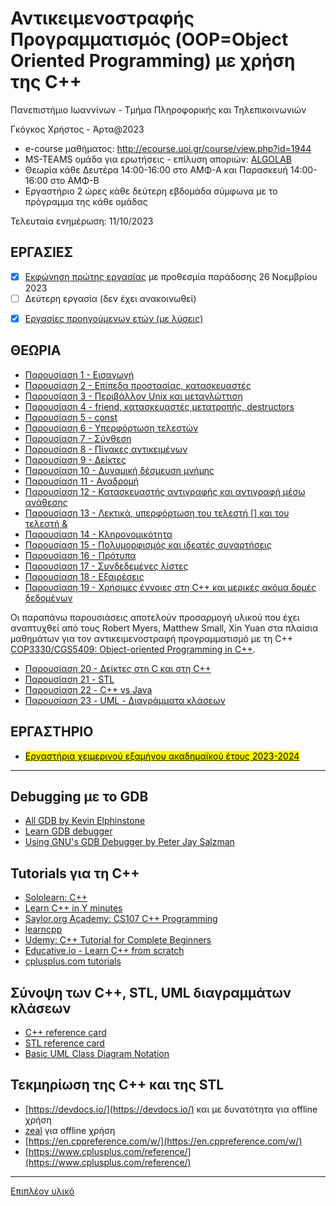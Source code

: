 # Αντικειμενοστραφής Προγραμματισμός (OOP=Object Oriented Programming) με χρήση της C++

  Πανεπιστήμιο Ιωαννίνων - Τμήμα Πληροφορικής και Τηλεπικοινωνιών
  
  Γκόγκος Χρήστος - Άρτα@2023

* e-course μαθήματος: <http://ecourse.uoi.gr/course/view.php?id=1944>
* MS-TEAMS ομάδα για ερωτήσεις - επίλυση αποριών: [ALGOLAB](https://teams.microsoft.com/l/team/19%3aHZIk7QkU5PRruBdkoIZDjqV5CqoWCdKccau1I_PcH-Q1%40thread.tacv2/conversations?groupId=45b4816f-3d33-4c1f-a164-8b499330c1d1&tenantId=08bea52a-5ad3-4627-9549-5ff3a65676be)
* Θεωρία κάθε Δευτέρα 14:00-16:00 στο ΑΜΦ-Α και Παρασκευή 14:00-16:00 στο ΑΜΦ-Β
* Εργαστήριο 2 ώρες κάθε δεύτερη εβδομάδα σύμφωνα με το πρόγραμμα της κάθε ομάδας

Τελευταία ενημέρωση: 11/10/2023

<!-- * [Ύλη προόδου](./proodos-20211209.md) -->

<!-- **Τελική εξέταση στις 7/6/2022**

[<mark>C++ reference card</mark>](./resources/Cpp_refcard.pdf) μπορείτε να το έχετε εκτυπωμένο μαζί σας στις εξετάσεις

[<mark>Ύλη</mark>](./final-202201.md)

* [<mark>Θέματα γενικής επανάληψης</mark>](./recitation/recitation.md)
* [Θέματα προετοιμασίας Α](./preparation/proodos.pdf)
  * [Λύση θέματος 1](./preparation/prepare01.cpp)
  * [Λύση θέματος 2](./preparation/prepare02.cpp)
  * [Λύση θέματος 3](./preparation/prepare03.cpp)
* [Θέματα προετοιμασίας Β](./preparation/20190415_proodos_a.pdf)
  * [Λύση θέματος 1](./preparation/proodos20190415a_1.cpp)
  * [Λύση θέματος 2](./preparation/proodos20190415a_2.cpp)
* [Θέματα προετοιμασίας Γ](./preparation/20190415_proodos_b.pdf)
  * [Λύση θέματος 1](./preparation/proodos20190415b_1.cpp)
  * [Λύση θέματος 2](./preparation/proodos20190415b_2.cpp)
* [Θέματα προετοιμασίας Δ](./preparation/telikes.pdf)
  * [Λύση θέματος 1](./preparation/prepare04.cpp)
  * [Λύση θέματος 2](./preparation/prepare09.cpp)
  * [Λύση θέματος 3](./preparation/prepare05.cpp)
  * [Λύση θέματος 4](./preparation/prepare06.cpp)
  * [Λύση θέματος 5](./preparation/prepare07.cpp)
* [<mark>Προσομοίωση εξετάσεων</mark>](./preparation/20220120%20-%20ΠΡΟΣΟΜΟΙΩΣΗ%20ΕΞΕΤΑΣΗΣ.pdf)
  * [Λύση θέματος 1](./preparation/prepare20220120_q1.cpp)
  * [Λύση θέματος 2a](./preparation/prepare20220120_q2a.cpp)
  * [Λύση θέματος 2b](./preparation/prepare20220120_q2b.cpp)
  * [Λύση θέματος 2c](./preparation/prepare20220120_q2c.cpp)
  * [Λύση θέματος 3](./preparation/prepare20220120_q3.cpp) -->

## ΕΡΓΑΣΙΕΣ

- [X] [Εκφώνηση πρώτης εργασίας](./2023f_project1/2023f_oop_prj1.pdf) με προθεσμία παράδοσης 26 Νοεμβρίου 2023
- [ ] Δεύτερη εργασία (δεν έχει ανακοινωθεί)

<!-- - [X] [Εκφώνηση πρώτης εργασίας](./2021f_project1/2021f_oop_prj1.pdf) παράδοση μέχρι ~~21/11/2021~~
  * [Σχετικά αποσπάσματα κώδικα](./2021f_project1/help/README.md)
    * [Λύση πρώτης εργασίας](./2021f_project1_sol/README.md)
- [X] [Εκφώνηση δεύτερης εργασίας](./2021f_project2/2021f_oop_prj2.pdf) παράδοση μέχρι ~~18/12/2021~~ δόθηκε παράταση μέχρι ~~23/12/2021~~
  * [Μεταγλώττιση εφαρμογής με wxWidgets από τη γραμμή εντολών](https://vasnastos.github.io/OOP/wxwidgets.html)
  * [Μεταγλώττιση εφαρμογής με wxWidgets από από το Visual Studio 2022](https://vasnastos.github.io/OOP/wxwidgets_vs)
  * [Λύση δεύτερης εργασίας](https://vasnastos.github.io/OOP/assignment_2_solution)
* [X] [Εκφώνηση τρίτης εργασίας](./2021f_project3/2021f_oop_prj3.pdf) παράδοση μέχρι ~~21/1/2022~~
  * [Λύση τρίτης εργασίας](https://vasnastos.github.io/OOP/assignment_3_solution) -->


- [X] [Εργασίες προηγούμενων ετών (με λύσεις)](./past_projects.md)

## ΘΕΩΡΙΑ

* [Παρουσίαση 1 - Εισαγωγή](./OOP1.pdf)
* [Παρουσίαση 2 - Επίπεδα προστασίας, κατασκευαστές](./OOP2.pdf)
* [Παρουσίαση 3 - Περιβάλλον Unix και μεταγλώττιση](./OOP3.pdf)
* [Παρουσίαση 4 - friend, κατασκευαστές μετατροπής, destructors](./OOP4.pdf)
* [Παρουσίαση 5 - const](./OOP5.pdf)
* [Παρουσίαση 6 - Υπερφόρτωση τελεστών](./OOP6.pdf)
* [Παρουσίαση 7 - Σύνθεση](./OOP7.pdf)
* [Παρουσίαση 8 - Πίνακες αντικειμένων](./OOP8.pdf)
* [Παρουσίαση 9 - Δείκτες](./OOP9.pdf)
* [Παρουσίαση 10 - Δυναμική δέσμευση μνήμης](./OOP10.pdf)
* [Παρουσίαση 11 - Αναδρομή](./OOP11.pdf)
* [Παρουσίαση 12 - Κατασκευαστής αντιγραφής και αντιγραφή μέσω ανάθεσης](./OOP12.pdf)
* [Παρουσίαση 13 - Λεκτικά, υπερφόρτωση του τελεστή [] και του τελεστή &](./OOP13.pdf)
* [Παρουσίαση 14 - Κληρονομικότητα](./OOP14.pdf)
* [Παρουσίαση 15 - Πολυμορφισμός και ιδεατές συναρτήσεις](./OOP15.pdf)
* [Παρουσίαση 16 - Πρότυπα](./OOP16.pdf)
* [Παρουσίαση 17 - Συνδεδεμένες λίστες](./OOP17.pdf)
* [Παρουσίαση 18 - Εξαιρέσεις](./OOP18.pdf)
* [Παρουσίαση 19 - Χρήσιμες έννοιες στη C++ και μερικές ακόμα δομές δεδομένων](./OOP19.pdf)
  
Οι παραπάνω παρουσιάσεις αποτελούν προσαρμογή υλικού που έχει αναπτυχθεί από τους Robert Myers, Matthew Small, Xin Yuan στα πλαίσια μαθημάτων για τον αντικειμενοστραφή προγραμματισμό με τη C++ [COP3330/CGS5409: Object-oriented Programming in C++](http://www.cs.fsu.edu/~xyuan/cop3330/).

* [Παρουσίαση 20 - Δείκτες στη C και στη C++](https://github.com/chgogos/ceteiep_dsa/blob/master/appendix_pointers/Pointers%20in%20C%20and%20C%2B%2B.pdf) 
* [Παρουσίαση 21 - STL](./STL.pdf)
* [Παρουσίαση 22 - C++ vs Java](./C++%20vs%20Java.pdf)
* [Παρουσίαση 23 - UML - Διαγράμματα κλάσεων](./UML.pdf)
  
## ΕΡΓΑΣΤΗΡΙΟ

* [<mark>Εργαστήρια χειμερινού εξαμήνου ακαδημαϊκού έτους 2023-2024</mark>](./lab2023-2024f/README.md)

---

## Debugging με το GDB

* [All GDB by Kevin Elphinstone](https://www.cse.unsw.edu.au/~learn/debugging/modules/all_gdb/)
* [Learn GDB debugger](https://www.bitdegree.org/learn/gdb-debugger)
* [Using GNU's GDB Debugger by Peter Jay Salzman](http://www.dirac.org/linux/gdb/)

## Tutorials για τη C++

* [Sololearn: C++](https://www.sololearn.com/Play/CPlusPlus)
* [Learn C++ in Y minutes](https://learnxinyminutes.com/docs/c++/)
* [Saylor.org Academy: CS107 C++ Programming](https://learn.saylor.org/course/view.php?id=65)
* [learncpp](https://www.learncpp.com/)
* [Udemy: C++ Tutorial for Complete Beginners](https://www.udemy.com/course/free-learn-c-tutorial-beginners/)
* [Educative.io - Learn C++ from scratch](https://www.educative.io/courses/learn-cpp-from-scratch)
* [cplusplus.com tutorials](http://www.cplusplus.com/doc/tutorial/)

## Σύνοψη των C++, STL, UML διαγραμμάτων κλάσεων 

* [C++ reference card](./resources/Cpp_refcard.pdf)
* [STL reference card](./resources/stlqr-a4-1.33.pdf)
* [Basic UML Class Diagram Notation](./resources/UMLNotationSummary.pdf)

## Τεκμηρίωση της C++ και της STL

* [https://devdocs.io/](https://devdocs.io/) και με δυνατότητα για offline χρήση
* [zeal](https://zealdocs.org/) για offline χρήση
* [https://en.cppreference.com/w/](https://en.cppreference.com/w/)
* [https://www.cplusplus.com/reference/](https://www.cplusplus.com/reference/)

---

[Επιπλέον υλικό](./more_resources.md)